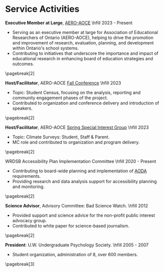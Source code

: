 Service Activities
==================

**Executive Member at Large**, [AERO-AOCE](https://www.aero-aoce.org/aero-aoce-executiveexeacutecutif-drsquoaero-aoce.html) \hfill 2023 - Present

  - Serving as an executive member at large for Association of Educational Researchers of Ontario (AERO-AOCE), helping to drive the promotion and improvement of research, evaluation, planning, and development within Ontario's school systems.
  - Contributing to initiatives that underscore the importance and impact of educational research in enhancing board of education strategies and outcomes.

\pagebreak[2]

**Host/Facilitator**, AERO-AOCE [Fall Conference](https://mail.google.com/mail/u/0/#search/aero+fall+conference?projector=1) \hfill 2023

  - Topic: Student Census, focusing on the analysis, reporting and community engagement phases of the project.
  - Contributed to organization and conference delivery and introduction of speakers.

\pagebreak[2]

**Host/Facilitator**, AERO-AOCE [Spring Special Interest Group](https://drive.google.com/file/d/1mNDOn_Xfc6B3_2UVLKF-4KWSdrHhBFQp/view) \hfill 2023

  - Topic: Climate Surveys: Student, Staff & Parent.
  - MC role and contributed to organization and program delivery.

\pagebreak[2]

WRDSB Accessibility Plan Implementation Committee \hfill 2020 - Present

  - Contributing to board-wide planning and implementation of [AODA](https://aoda.ca/laws/) requirements.
  - Providing research and data analysis support for accessibility planning and monitoring.

\pagebreak[2]


**Science Advisor**, Advisory Committee: Bad Science Watch. \hfill 2012

  - Provided support and science advice for the non-profit public interest advocacy group.
  - Contributed to white paper for science-based journalism.

\pagebreak[2]

**President**: U.W. Undergraduate Psychology Society. \hfill 2005 - 2007

  - Student organization, administration of 8, over 600 members.

\pagebreak[3]
